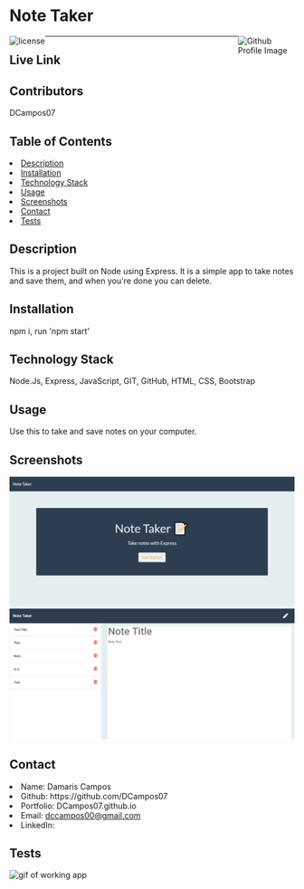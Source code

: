 # Note Taker
<img align="left" src="https://img.shields.io/badge/License-MIT-green" alt="license">
<img align="right" width="100" height="100" src="https://avatars0.githubusercontent.com/u/68753563?s=400&u=db8ed5c85d35601b1cace358ee79fa43b9f12676&v=4" alt="Github Profile Image"><hr>

## Live Link


## Contributors
DCampos07
    
## Table of Contents
<li><a href="#description">Description</a></li>  
<li><a href="#installation">Installation</a></li> 
<li><a href="#tech">Technology Stack</a></li> 
<li><a href="#usage">Usage</a></li> 
<li><a href="#screenshots">Screenshots</a></li> 
<li><a href="#contact">Contact</a></li> 
<li><a href="#tests">Tests</a></li> 
  
<h2 id= "description">Description</h2>
This is a project built on Node using Express. It is a simple app to take notes and save them, and when you're done you can delete.
  
<h2 id= "installation">Installation</h2>
npm i, run 'npm start'
    
<h2 id= "technology">Technology Stack</h2>
 Node.Js, Express, JavaScript, GIT, GitHub, HTML, CSS, Bootstrap
  
<h2 id= "usage">Usage</h2>
Use this to take and save notes on your computer.
  
<h2 id= "screenshots">Screenshots</h2>
<img src="public/assets/images/note-main.png" alt="screenshot of app">
<img src="public/assets/images/note-note.png" alt="screenshot of app">


<h2 id= "contact">Contact</h2>
<li>Name: Damaris Campos</li> 
<li>Github: https://github.com/DCampos07</li> 
<li>Portfolio: DCampos07.github.io</li>
<li>Email: <a href="mailto:dccampos00@gmail.com" target="_blank">dccampos00@gmail.com</a></li> 
<li>LinkedIn: </li> 

    
<h2 id= "tests">Tests</h2>
<img src="public/assets/images/Note-Taker.mp4" alt="gif of working app">
